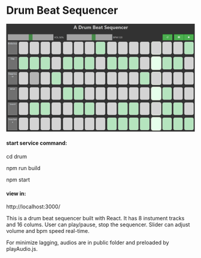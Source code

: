 # Drum Beat Sequencer

![Alt text](/screenshot.png "screenshot")

#### start service command:

cd drum

npm run build

npm start

#### view in:

http://localhost:3000/

This is a drum beat sequencer built with React.
It has 8 instument tracks and 16 colums.
User can play/pause, stop the sequencer.
Slider can adjust volume and bpm speed real-time.

For minimize lagging, audios are in public folder and preloaded by playAudio.js.
